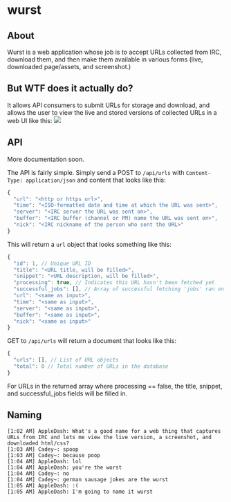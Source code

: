 wurst
=====

## About
Wurst is a web application whose job is to accept URLs collected from IRC, download them,
and then make them available in various forms (live, downloaded page/assets, and screenshot.)

## But WTF does it actually do?

It allows API consumers to submit URLs for storage and download, and allows the user to view the live and stored versions of collected URLs in a web UI like this:
![](http://i.imgur.com/BcR6xdM.png)

## API

More documentation soon.

The API is fairly simple. Simply send a POST to `/api/urls` with `Content-Type: application/json` and content that looks like this:
```javascript
{
  "url": "<http or https url>",
  "time": "<ISO-formatted date and time at which the URL was sent>",
  "server": "<IRC server the URL was sent on>",
  "buffer": "<IRC buffer (channel or PM) name the URL was sent on>",
  "nick": "<IRC nickname of the person who sent the URL>"
}
```

This will return a `url` object that looks something like this:

```javascript
{
  "id": 1, // Unique URL ID
  "title": "<URL title, will be filled>",
  "snippet": "<URL description, will be filled>",
  "processing": true, // Indicates this URL hasn't been fetched yet
  "successful_jobs": [], // Array of successful fetching 'jobs' ran on the URL, initially empty
  "url": "<same as input>",
  "time": "<same as input>",
  "server": "<same as input>",
  "buffer": "<same as input>",
  "nick": "<same as input>"
}
```

GET to `/api/urls` will return a document that looks like this:

```javascript
{
  "urls": [], // List of URL objects
  "total": 0 // Total number of URLs in the database
}
```

For URLs in the returned array where processing == false, the title, snippet, and successful_jobs fields will be filled in.


## Naming
```
[1:02 AM] AppleDash: What's a good name for a web thing that captures URLs from IRC and lets me view the live version, a screenshot, and downloaded html/css?
[1:03 AM] Cadey~: spoop
[1:03 AM] Cadey~: because poop
[1:04 AM] AppleDash: lol
[1:04 AM] AppleDash: you're the worst
[1:04 AM] Cadey~: no
[1:04 AM] Cadey~: german sausage jokes are the wurst
[1:05 AM] AppleDash: :(
[1:05 AM] AppleDash: I'm going to name it wurst
```
